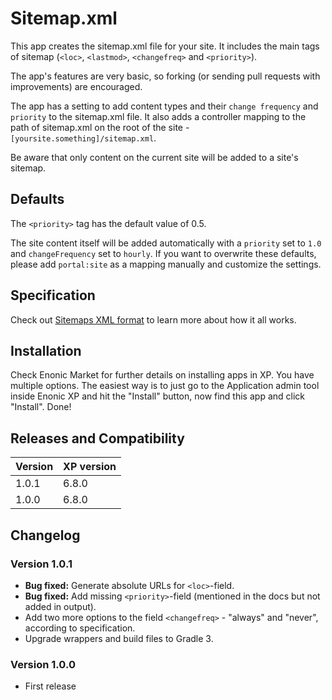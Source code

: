 # Sitemap.xml

This app creates the sitemap.xml file for your site. It includes the main tags of sitemap (`<loc>`, `<lastmod>`, `<changefreq>` and `<priority>`).

The app's features are very basic, so forking (or sending pull requests with improvements) are encouraged.

The app has a setting to add content types and their `change frequency` and `priority` to the sitemap.xml file. It also adds a controller mapping to the path of sitemap.xml on the root of the site - `[yoursite.something]/sitemap.xml`.

Be aware that only content on the current site will be added to a site's sitemap.

## Defaults

The `<priority>` tag has the default value of 0.5.

The site content itself will be added automatically with a `priority` set to `1.0` and `changeFrequency` set to `hourly`. If you want to overwrite these defaults, please add `portal:site` as a mapping manually and customize the settings.

## Specification

Check out [Sitemaps XML format](https://www.sitemaps.org/protocol.html) to learn more about how it all works.

## Installation

Check Enonic Market for further details on installing apps in XP. You have multiple options. The easiest way is to just go to the Application admin tool inside Enonic XP and hit the "Install" button, now find this app and click "Install". Done!

## Releases and Compatibility
| Version | XP version |
| ------------- | ------------- |
| 1.0.1 | 6.8.0 |
| 1.0.0 | 6.8.0 |

## Changelog

### Version 1.0.1

* **Bug fixed:** Generate absolute URLs for `<loc>`-field.  
* **Bug fixed:** Add missing `<priority>`-field (mentioned in the docs but not added in output).
* Add two more options to the field `<changefreq>` - "always" and "never", according to specification.  
* Upgrade wrappers and build files to Gradle 3.

### Version 1.0.0

* First release
